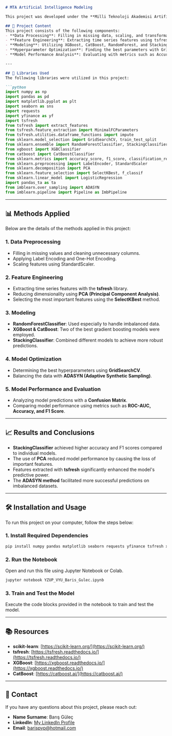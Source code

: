 ```markdown
# MTA Artificial Intelligence Modeling

This project was developed under the **Milli Teknoloji Akademisi Artificial Intelligence Expertise Program**. The study aims to analyze time series data, perform feature engineering, and achieve the best results using various machine learning models.

## 🚀 Project Content
This project consists of the following components:
- **Data Processing**: Filling in missing data, scaling, and transformations.
- **Feature Engineering**: Extracting time series features using tsfresh.
- **Modeling**: Utilizing XGBoost, CatBoost, RandomForest, and StackingClassifier.
- **Hyperparameter Optimization**: Finding the best parameters with GridSearchCV.
- **Model Performance Analysis**: Evaluating with metrics such as Accuracy, F1 Score, and ROC-AUC.

---

## 📌 Libraries Used
The following libraries were utilized in this project:

```python
import numpy as np
import pandas as pd
import matplotlib.pyplot as plt
import seaborn as sns
import requests
import yfinance as yf
import tsfresh
from tsfresh import extract_features
from tsfresh.feature_extraction import MinimalFCParameters
from tsfresh.utilities.dataframe_functions import impute
from sklearn.model_selection import GridSearchCV, train_test_split
from sklearn.ensemble import RandomForestClassifier, StackingClassifier
from xgboost import XGBClassifier
from catboost import CatBoostClassifier
from sklearn.metrics import accuracy_score, f1_score, classification_report, roc_auc_score, confusion_matrix
from sklearn.preprocessing import LabelEncoder, StandardScaler
from sklearn.decomposition import PCA
from sklearn.feature_selection import SelectKBest, f_classif
from sklearn.linear_model import LogisticRegression
import pandas_ta as ta
from imblearn.over_sampling import ADASYN
from imblearn.pipeline import Pipeline as ImbPipeline
```

---

## 📊 Methods Applied
Below are the details of the methods applied in this project:

### **1. Data Preprocessing**
- Filling in missing values and cleaning unnecessary columns.
- Applying Label Encoding and One-Hot Encoding.
- Scaling features using StandardScaler.

### **2. Feature Engineering**
- Extracting time series features with the **tsfresh** library.
- Reducing dimensionality using **PCA (Principal Component Analysis)**.
- Selecting the most important features using the **SelectKBest** method.

### **3. Modeling**
- **RandomForestClassifier**: Used especially to handle imbalanced data.
- **XGBoost & CatBoost**: Two of the best gradient boosting models were employed.
- **StackingClassifier**: Combined different models to achieve more robust predictions.

### **4. Model Optimization**
- Determining the best hyperparameters using **GridSearchCV**.
- Balancing the data with **ADASYN (Adaptive Synthetic Sampling)**.

### **5. Model Performance and Evaluation**
- Analyzing model predictions with a **Confusion Matrix**.
- Comparing model performance using metrics such as **ROC-AUC, Accuracy, and F1 Score**.

---

## 📈 Results and Conclusions
- **StackingClassifier** achieved higher accuracy and F1 scores compared to individual models.
- The use of **PCA** reduced model performance by causing the loss of important features.
- Features extracted with **tsfresh** significantly enhanced the model's predictive power.
- The **ADASYN method** facilitated more successful predictions on imbalanced datasets.

---

## 🛠 Installation and Usage
To run this project on your computer, follow the steps below:

### 1. Install Required Dependencies
```bash
pip install numpy pandas matplotlib seaborn requests yfinance tsfresh xgboost catboost scikit-learn imbalanced-learn pandas_ta
```

### 2. Run the Notebook
Open and run this file using Jupyter Notebook or Colab.
```bash
jupyter notebook YZUP_VYU_Baris_Gulec.ipynb
```

### 3. Train and Test the Model
Execute the code blocks provided in the notebook to train and test the model.

---

## 📚 Resources
- **scikit-learn**: [https://scikit-learn.org/](https://scikit-learn.org/)
- **tsfresh**: [https://tsfresh.readthedocs.io/](https://tsfresh.readthedocs.io/)
- **XGBoost**: [https://xgboost.readthedocs.io/](https://xgboost.readthedocs.io/)
- **CatBoost**: [https://catboost.ai/](https://catboost.ai/)

---

## 📩 Contact
If you have any questions about this project, please reach out:
- **Name Surname**: Barış Güleç
- **LinkedIn**: [My LinkedIn Profile](https://www.linkedin.com/in/barisgulec)
- **Email**: barispvp@hotmail.com
```

